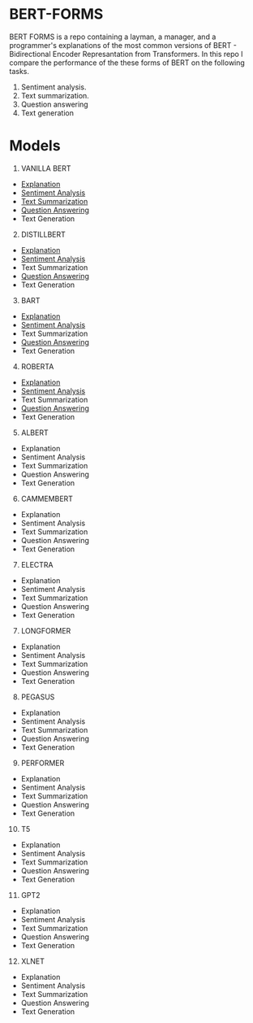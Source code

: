 # BERT-FORMS

BERT FORMS is a repo containing a layman, a manager, and a programmer's explanations of the most common versions of BERT - Bidirectional Encoder Represantation from Transformers.
In this repo I compare the performance of the these forms of BERT on the following tasks.

1. Sentiment analysis.
2. Text summarization. 
3. Question answering
4. Text generation

# Models
1. VANILLA BERT
- [Explanation](https://github.com/KevinLolochum/BERT-MODELS/blob/main/Vanilla_BERT.ipynb)
- [Sentiment Analysis](https://github.com/KevinLolochum/BERT-FORMS/blob/main/BERT_in_PyTorch.ipynb)
- [Text Summarization](https://github.com/KevinLolochum/BERT-MODELS/blob/main/BERT_Text_Summarization.ipynb)
- [Question Answering](https://github.com/KevinLolochum/BERT-MODELS/blob/main/BERT_Fine_tuned_for_Question_Answering.ipynb)
- Text Generation
2. DISTILLBERT
- [Explanation](https://github.com/KevinLolochum/BERT-MODELS/blob/main/DistilBERT.ipynb)
- [Sentiment Analysis](https://github.com/KevinLolochum/BERT-MODELS/blob/main/DistillBERT_For_Sentiment_Analysis_in_PyTorch.ipynb)
- Text Summarization
- [Question Answering](https://github.com/KevinLolochum/BERT-MODELS/blob/main/DistilBERT_Fine_tuned_for_Question_Answering.ipynb)
- Text Generation
3. BART
- [Explanation](https://github.com/KevinLolochum/BERT-MODELS/blob/main/BART_Explanation.ipynb)
- [Sentiment Analysis](https://github.com/KevinLolochum/BERT-MODELS/blob/main/BART_Fine_tuned_for_Sentiment_Analysis_PyTorch.ipynb)
- Text Summarization
- [Question Answering](https://github.com/KevinLolochum/BERT-MODELS/blob/main/BART_Fine_tuned_for_Question_Answering.ipynb)
- Text Generation
4. ROBERTA
- [Explanation](https://github.com/KevinLolochum/BERT-MODELS/blob/main/RoBERTa.ipynb)
- [Sentiment Analysis](https://github.com/KevinLolochum/BERT-MODELS/blob/main/RoBERTa_Fine_tuned_for_Sentiment_Analysis_PyTorch.ipynb)
- Text Summarization
- [Question Answering](https://github.com/KevinLolochum/BERT-MODELS/blob/main/RoBERTa_Fine_tuned_for_Question_Answering.ipynb)
- Text Generation
5. ALBERT
- Explanation
- Sentiment Analysis
- Text Summarization
- Question Answering
- Text Generation
6. CAMMEMBERT
- Explanation
- Sentiment Analysis
- Text Summarization
- Question Answering
- Text Generation
7. ELECTRA
- Explanation
- Sentiment Analysis
- Text Summarization
- Question Answering
- Text Generation
7. LONGFORMER
- Explanation
- Sentiment Analysis
- Text Summarization
- Question Answering
- Text Generation
8. PEGASUS
- Explanation
- Sentiment Analysis
- Text Summarization
- Question Answering
- Text Generation
9. PERFORMER
- Explanation
- Sentiment Analysis
- Text Summarization
- Question Answering
- Text Generation
10. T5
- Explanation
- Sentiment Analysis
- Text Summarization
- Question Answering
- Text Generation
11. GPT2
- Explanation
- Sentiment Analysis
- Text Summarization
- Question Answering
- Text Generation
12. XLNET
- Explanation
- Sentiment Analysis
- Text Summarization
- Question Answering
- Text Generation
